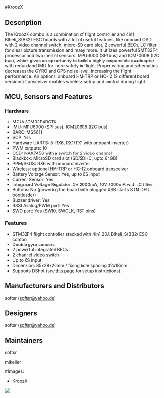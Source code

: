 #KroozX
## Description
The KroozX combo is a combination of flight controller and 4in1 Blheli_S(BB2) ESC boards with a lot of useful features, like onboard OSD with 2 video channel switch, micro-SD card slot, 2 powerful BECs, LC filter for clear picture transmission and many more. It utilizes powerful SMT32F4 processor and two inertial sensors: MPU6000 (SPI bus) and ICM20608 (I2C bus), which gives an opportunity to build a highly responsible quadcopter with redundand IMU for more safety in flight. Proper wiring and schematics decreases the GYRO and GPS noise level, increasing the flight performance. An optional onboard HM-TRP or HC-12 (2 different board versions) transceiver enables wireless setup and control during flight.


## MCU, Sensors and Features

### Hardware
  - MCU: STM32F4RGT6
  - IMU: MPU6000 (SPI bus), ICM20608 (I2C bus)
  - BARO: MS5611
  - VCP: Yes
  - Hardware UARTS: 5 (RX6, RX1/TX1 with onboard inverter)
  - PWM outputs: 10
  - OSD: MAX7456 with a switch for 2 video channel
  - Blackbox: MicroSD card slot (SD/SDHC, upto 64GB)
  - PPM/SBUS: RX6 with onboard inverter
  - Wireless: optional HM-TRP or HC-12 onboard transceiver
  - Battery Voltage Sensor: Yes, up to 6S input
  - Current Sensor: Yes
  - Integrated Voltage Regulator: 5V 2000mA, 10V 2000mA with LC filter
  - Buttons: No (powering the board with plugged USB starts STM DFU bootloader)
  - Buzzer driver: Yes
  - RSSI Analog/PWM port: Yes
  - SWD port: Yes (SWIO, SWCLK, RST pins)

### Features
  - STM32F4 flight controller stacked with 4in1 20A Blheli_S(BB2) ESC combo
  - Double gyro sensors
  - 2 powerful integrated BECs
  - 2 channel video switch
  - Up to 6S input 
  - Dimension: 85x28x20mm / fixing hole spacing 32x18mm.
  - Supports DShot (see [this page](DSHOT%20ESC%20Protocol) for setup instructions).

## Manufacturers and Distributors

softsr (softsr@yahoo.de)

## Designers

softsr (softsr@yahoo.de)

## Maintainers

softsr

mikeller

#Images:

  - KroozX

![](https://farm1.staticflickr.com/276/31024530144_e479538825_h.jpg)
